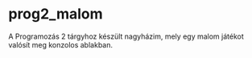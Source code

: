 # prog2_malom
A Programozás 2 tárgyhoz készült nagyházim, mely egy malom játékot valósít meg konzolos ablakban.
